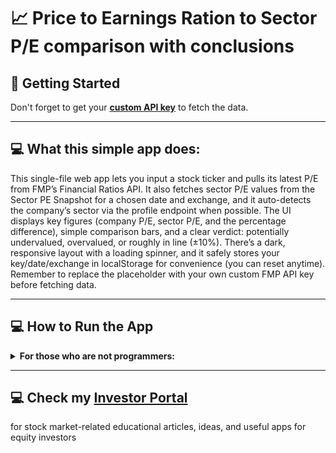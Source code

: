 # 📈 Price to Earnings Ration to Sector P/E comparison with conclusions

## 🚀 Getting Started

Don't forget to get your [**custom API key**](https://site.financialmodelingprep.com/pricing-plans?couponCode=sanzhi) to fetch the data.

---

## 💻 What this simple app does: 
This single-file web app lets you input a stock ticker and pulls its latest P/E from FMP’s Financial Ratios API. It also fetches sector P/E values from the Sector PE Snapshot for a chosen date and exchange, and it auto-detects the company’s sector via the profile endpoint when possible. The UI displays key figures (company P/E, sector P/E, and the percentage difference), simple comparison bars, and a clear verdict: potentially undervalued, overvalued, or roughly in line (±10%). There’s a dark, responsive layout with a loading spinner, and it safely stores your key/date/exchange in localStorage for convenience (you can reset anytime).  Remember to replace the placeholder with your own custom FMP API key before fetching data.

---

## 💻 How to Run the App

<details>
<summary><strong>For those who are not programmers:</strong></summary>

1. **Download [Visual Studio Code](https://code.visualstudio.com/).**
2. **Clone my GitHub repository.**
    ```sh
    git clone https://github.com/SanjiS86/PE-to-Sector
    ```
3. **Drag the `heatmap.html` file to an open browser window.**

</details>

---

## 💻 Check my [**Investor Portal**](https://www.stocks2buynow.com)
for stock market-related educational articles, ideas, and useful apps for equity investors 
